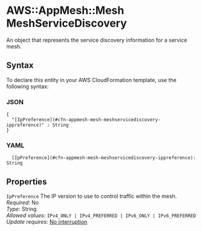 # AWS::AppMesh::Mesh MeshServiceDiscovery<a name="aws-properties-appmesh-mesh-meshservicediscovery"></a>

An object that represents the service discovery information for a service mesh\.

## Syntax<a name="aws-properties-appmesh-mesh-meshservicediscovery-syntax"></a>

To declare this entity in your AWS CloudFormation template, use the following syntax:

### JSON<a name="aws-properties-appmesh-mesh-meshservicediscovery-syntax.json"></a>

```
{
  "[IpPreference](#cfn-appmesh-mesh-meshservicediscovery-ippreference)" : String
}
```

### YAML<a name="aws-properties-appmesh-mesh-meshservicediscovery-syntax.yaml"></a>

```
  [IpPreference](#cfn-appmesh-mesh-meshservicediscovery-ippreference): String
```

## Properties<a name="aws-properties-appmesh-mesh-meshservicediscovery-properties"></a>

`IpPreference`  <a name="cfn-appmesh-mesh-meshservicediscovery-ippreference"></a>
The IP version to use to control traffic within the mesh\.  
*Required*: No  
*Type*: String  
*Allowed values*: `IPv4_ONLY | IPv4_PREFERRED | IPv6_ONLY | IPv6_PREFERRED`  
*Update requires*: [No interruption](https://docs.aws.amazon.com/AWSCloudFormation/latest/UserGuide/using-cfn-updating-stacks-update-behaviors.html#update-no-interrupt)